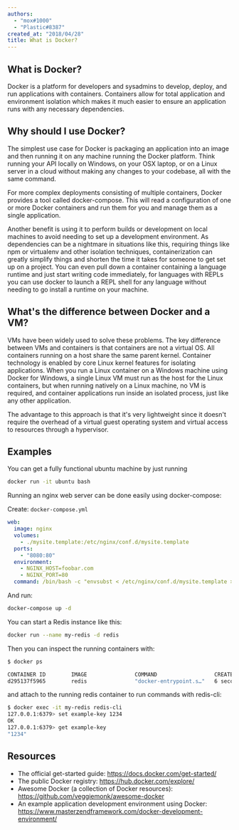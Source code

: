 ```yaml
---
authors:
  - "mox#1000"
  - "Plastic#8387"
created_at: "2018/04/28"
title: What is Docker?
---
```


## What is Docker?
Docker is a platform for developers and sysadmins to develop, deploy, and run applications with containers. Containers allow for total application and environment isolation which makes it much easier to ensure an application runs with any necessary dependencies.

## Why should I use Docker?
The simplest use case for Docker is packaging an application into an image and then running it on any machine running the Docker platform. Think running your API locally on Windows, on your OSX laptop, or on a Linux server in a cloud without making any changes to your codebase, all with the same command.

For more complex deployments consisting of multiple containers, Docker provides a tool called docker-compose. This will read a configuration of one or more Docker containers and run them for you and manage them as a single application.

Another benefit is using it to perform builds or development on local machines to avoid needing to set up a development environment. As dependencies can be a nightmare in situations like this, requiring things like npm or virtualenv and other isolation techniques, containerization can greatly simplify things and shorten the time it takes for someone to get set up on a project. You can even pull down a container containing a language runtime and just start writing code immediately, for languages with REPLs you can use docker to launch a REPL shell for any language without needing to go install a runtime on your machine.

## What's the difference between Docker and a VM?
VMs have been widely used to solve these problems. The key difference between VMs and containers is that containers are not a virtual OS. All containers running on a host share the same parent kernel. Container technology is enabled by core Linux kernel features for isolating applications. When you run a Linux container on a Windows machine using Docker for Windows, a single Linux VM must run as the host for the Linux containers, but when running natively on a Linux machine, no VM is required, and container applications run inside an isolated process, just like any other application.

The advantage to this approach is that it's very lightweight since it doesn't require the overhead of a virtual guest operating system and virtual access to resources through a hypervisor.

## Examples
You can get a fully functional ubuntu machine by just running

```sh
docker run -it ubuntu bash
```

Running an nginx web server can be done easily using docker-compose:

Create: `docker-compose.yml`

```yml
web:
  image: nginx
  volumes:
    - ./mysite.template:/etc/nginx/conf.d/mysite.template
  ports:
    - "8080:80"
  environment:
    - NGINX_HOST=foobar.com
    - NGINX_PORT=80
  command: /bin/bash -c "envsubst < /etc/nginx/conf.d/mysite.template > /etc/nginx/conf.d/default.conf && nginx -g 'daemon off;'"
```

And run:

```sh
docker-compose up -d
```

You can start a Redis instance like this:

```sh
docker run --name my-redis -d redis
```

Then you can inspect the running containers with:

```sh
$ docker ps

CONTAINER ID        IMAGE               COMMAND                  CREATED             STATUS              PORTS               NAMES
d295137f5965        redis               "docker-entrypoint.s…"   6 seconds ago       Up 5 seconds        6379/tcp            my-redis
```

and attach to the running redis container to run commands with redis-cli:

```sh
$ docker exec -it my-redis redis-cli
127.0.0.1:6379> set example-key 1234
OK
127.0.0.1:6379> get example-key
"1234"
```

## Resources

- The official get-started guide: https://docs.docker.com/get-started/
- The public Docker registry: https://hub.docker.com/explore/
- Awesome Docker (a collection of Docker resources): https://github.com/veggiemonk/awesome-docker
- An example application development environment using Docker: https://www.masterzendframework.com/docker-development-environment/
